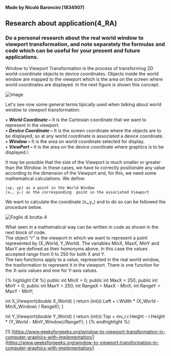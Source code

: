 **Made by Nicolò Baroncini (1834907)**

## Research about application(4_RA)
### Do a personal research about the real world window to viewport transformation, and note separately the formulas and code which can be useful for your present and future applications.
Window to Viewport Transformation is the process of transforming 2D world-coordinate objects to device coordinates. Objects inside the world window are mapped to the viewport which is the area on the screen where world coordinates are displayed.
In the next figure is shown this concept.

![image](https://user-images.githubusercontent.com/78324346/138053104-34506e4f-3fed-49d5-a89b-bc358490e7c8.png)

Let's see now some general terms tipically used when talking about world window to viewport transformation:

• ***World Coordinate –*** It is the Cartesian coordinate that we want to represent in the viewport. \
• ***Device Coordinate –*** It is the screen coordinate where the objects are to be displayed, so at any world coordinate is associated a device coordinate. \
• ***Window –*** It is the area on world coordinate selected for display.\
• ***ViewPort –*** It is the area on the device coordinate where graphics is to be displayed.\

It may be possible that the size of the Viewport is much smaller or greater than the Window. In these cases, we have to correctly positionate any value according to the dimension of the Viewport and, for this, we need some mathematical calculations.
We define:
```
(xբ, yբ) as a point in the World Window
(xᵥ, yᵥ) as the corresponding  point in the associated Viewport
```
We want to calculate the coordinate (xᵥ,yᵥ) and to do so can be followed the procedure below.

![Foglio di brutta-4](https://user-images.githubusercontent.com/78324346/138499181-ad596cd4-0f95-4ad1-bc78-975a99d41d43.jpg)

What seen in a mathematical way can be written in code as shown in the next block of code. \
The object "r" is the viewport in which we want to represent a point represented by (X_World, Y_World). The variables MinX, MaxX, MinY and MaxY are defined as their homonyms above. In this case the values accepted range from 0 to 250 for both X and Y. \
The two functions apply to a value, represented in the real world window, the trasformation to represent it in the viewport. There is one function for the X-axis values and one for Y-axis values.

{% highlight C# %}
public int MinX = 0;
public int MaxX = 250;
public int MinY = 0;
public int MaxY = 250;
int RangeX = MaxX - MinX;
int RangeY = MaxY - MinY;
        
int X_Viewport(double X_World)
{
    return (int)(r.Left + r.Width * (X_World - MinX_Window) / RangeX);
}

int Y_Viewport(double Y_World)
{
    return (int)(r.Top + mv_r.r.Height - r.Height * (Y_World - MinY_Window)/RangeY);
}
{% endhighlight %}

[1] [https://www.geeksforgeeks.org/window-to-viewport-transformation-in-computer-graphics-with-implementation/](https://www.geeksforgeeks.org/window-to-viewport-transformation-in-computer-graphics-with-implementation/)
